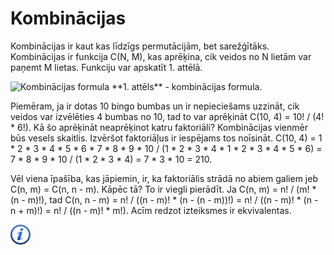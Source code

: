 # Kombinācijas

Kombinācijas ir kaut kas līdzīgs permutācijām, bet sarežģītāks. Kombinācijas ir funkcija C(N, M), kas aprēķina, cik veidos no N lietām var paņemt M lietas. Funkciju var apskatīt 1. attēlā.

<img alt="Kombinācijas formula" src="/media/theory/combinations.gif" />
**1. attēls** - kombinācijas formula.

Piemēram, ja ir dotas 10 bingo bumbas un ir nepieciešams uzzināt, cik veidos var izvēlēties 4 bumbas no 10, tad to var aprēķināt C(10, 4) = 10! / (4! * 6!). Kā šo aprēķināt neaprēķinot katru faktoriāli? Kombinācijas vienmēr būs vesels skaitlis. Izvēršot faktoriāļus ir iespējams tos noīsināt. C(10, 4) = 1 * 2 * 3 * 4 * 5 * 6 * 7 * 8 * 9 * 10 / (1 * 2 * 3 * 4 * 1 * 2 * 3 * 4 * 5 * 6) = 7 * 8 * 9 * 10 / (1 * 2 * 3 * 4) = 7 * 3 * 10 = 210.

Vēl viena īpašība, kas jāpiemin, ir, ka faktoriālis strādā no abiem galiem jeb C(n, m) = C(n, n - m). Kāpēc tā? To ir viegli pierādīt. Ja C(n, m) = n! / (m! * (n - m)!), tad C(n, n - m) = n! / ((n - m)! * (n - (n - m))!) = n! / ((n - m)! * (n - n + m)!) = n! / ((n - m)! * m!). Acīm redzot izteiksmes ir ekvivalentas.

<a href="http://en.wikipedia.org/wiki/Combination" target="_blank">![Vairāk informācija](/media/theory/information.png)</a>